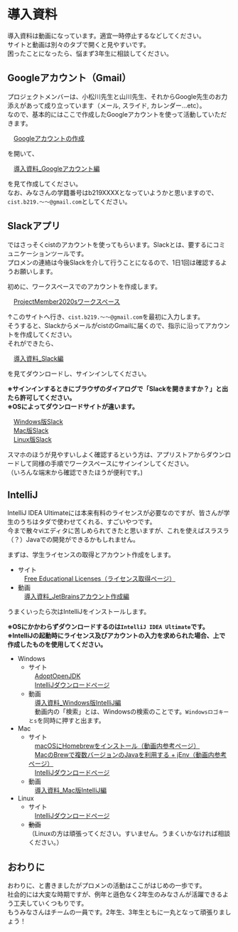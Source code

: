 # 導入資料

導入資料は動画になっています。適宜一時停止するなどしてください。  
サイトと動画は別々のタブで開くと見やすいです。  
困ったことになったら、悩まず3年生に相談してください。

## Googleアカウント（Gmail）

プロジェクトメンバーは、小松川先生と山川先生、それからGoogle先生のお力添えがあって成り立っています（メール, スライド, カレンダー...etc）。  
なので、基本的にはここで作成したGoogleアカウントを使って活動していただきます。  
  
　[Googleアカウントの作成](https://accounts.google.com/signup/v2/webcreateaccount?continue=https%3A%2F%2Faccounts.google.com%2FManageAccount%3Fnc%3D1&hl=ja&flowName=GlifWebSignIn&flowEntry=SignUp)  
   
を開いて、  
  
　[導入資料_Googleアカウント編](https://drive.google.com/open?id=1pKo328kpon53A9M_YihJSf0K8tZFuJQ_)  
   
を見て作成してください。  
なお、みなさんの学籍番号はb219XXXXとなっていようかと思いますので、`cist.b219.～～@gmail.com`としてください。

## Slackアプリ

ではさっそくcistのアカウントを使ってもらいます。Slackとは、要するにコミュニケーションツールです。  
プロメンの連絡は今後Slackを介して行うことになるので、1日1回は確認するようお願いします。  
  
初めに、ワークスペースでのアカウントを作成します。  

　[ProjectMember2020sワークスペース](https://join.slack.com/t/projectmember2020s/shared_invite/zt-dpidtepc-Qk2WLqdsaDdXKto8ogDK~A)  
   
↑このサイトへ行き、`cist.b219.～～@gmail.com`を最初に入力します。  
そうすると、SlackからメールがcistのGmailに届くので、指示に沿ってアカウントを作成してください。  
それができたら、  
  
　[導入資料_Slack編](https://drive.google.com/open?id=1oqc7qOWMifGrBSvdUrj26PTnVu5euScg)
  
を見てダウンロードし、サインインしてください。  
  
**※サインインするときにブラウザのダイアログで「Slackを開きますか？」と出たら許可してください。**  
**※OSによってダウンロードサイトが違います。**  
  
　[Windows版Slack](https://slack.com/intl/ja-jp/downloads/windows)  
　[Mac版Slack](https://apps.apple.com/app/slack/id803453959)  
　[Linux版Slack](https://slack.com/intl/ja-jp/downloads/linux)  
  
スマホのほうが見やすいしよく確認するという方は、アプリストアからダウンロードして同様の手順でワークスペースにサインインしてください。  
（いろんな端末から確認できたほうが便利です。)

## IntelliJ

IntelliJ IDEA Ultimateには本来有料のライセンスが必要なのですが、皆さんが学生のうちはタダで使わせてくれる、すごいやつです。  
今まで散々viエディタに苦しめられてきたと思いますが、これを使えばスラスラ（？）Javaでの開発ができるかもしれません。  
  
まずは、学生ライセンスの取得とアカウント作成をします。  
  
* サイト  
　[Free Educational Licenses（ライセンス取得ページ）](https://www.jetbrains.com/student/)  
* 動画  
　[導入資料_JetBrainsアカウント作成編](https://drive.google.com/open?id=12modHUZQc4RGHCAPmLj-Bn7-9FcbWFMe)  
  
うまくいったら次はIntelliJをインストールします。  
  
**※OSにかかわらずダウンロードするのは`IntelliJ IDEA Ultimate`です。**  
**※IntelliJの起動時にライセンス及びアカウントの入力を求められた場合、上で作成したものを使用してください。**
  
* Windows  
  * サイト  
　[AdoptOpenJDK](https://adoptopenjdk.net/?variant=openjdk11&jvmVariant=hotspot)  
　[IntelliJダウンロードページ](https://www.jetbrains.com/ja-jp/idea/download/#section=windows)  
  * 動画  
　[導入資料_Windows版IntelliJ編](https://drive.google.com/open?id=1WYCsxJh5zqbBGsfj3gRwIcIAgaliXXir)  
　動画内の「検索」とは、Windowsの検索のことです。`Windowsロゴキーとs`を同時に押すと出ます。
* Mac  
  * サイト  
　[macOSにHomebrewをインストール（動画内参考ページ）](https://qiita.com/pypypyo14/items/4bf3b8bd511b6e93c9f9)  
　[MacのBrewで複数バージョンのJavaを利用する + jEnv（動画内参考ページ）](https://qiita.com/seijikohara/items/56cc4ac83ef9d686fab2)  
　[IntelliJダウンロードページ](https://www.jetbrains.com/ja-jp/idea/download/#section=mac)  
  * 動画  
　[導入資料_Mac版IntelliJ編](https://drive.google.com/open?id=1aBBhxU-oF-6NGwS_QKxxkKx7tz5wQxai)  
* Linux  
  * サイト  
　[IntelliJダウンロードページ](https://www.jetbrains.com/ja-jp/idea/download/#section=linux)  
  * ~~動画~~  
  （Linuxの方は頑張ってください。すいません。うまくいかなければ相談ください。）  
 
 ## おわりに
 
 おわりに、と書きましたがプロメンの活動はここがはじめの一歩です。  
 社会的には大変な時期ですが、例年と遜色なく2年生のみなさんが活躍できるよう工夫していくつもりです。  
 もうみなさんはチームの一員です。2年生、3年生ともに一丸となって頑張りましょう！
